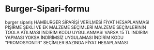 # Burger-Sipari-formu
burger sipariş
HAMBURGER SİPARİŞİ VERİLMESİ
FİYAT HESAPLANMASI
PİŞİRME ŞEKLİ VE EK MALZEME SEÇİMLERİ 
MALZEME SEÇİMLERİNİN TOOLA ATILMASI
İNDİRİM KODU UYGULANMASI VARSA 15 TL İNDİRİM YAPMASI 
YOKSA İNDİRİMSİZ UYGULAMASI
İNDİRİM KODU "PROMOSYONTR"
SEÇİMLER BAZINDA FİYAT HESAPLAMASI
